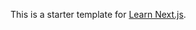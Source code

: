 This is a starter template for [Learn Next.js](https://nextjs.org/learn).





















































































































































































































































